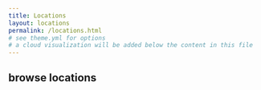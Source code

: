```yaml
---
title: Locations
layout: locations
permalink: /locations.html
# see theme.yml for options
# a cloud visualization will be added below the content in this file
---
```


## browse locations
